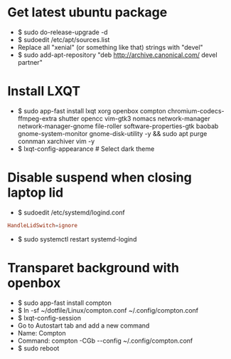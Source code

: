 Get latest ubuntu package
=====
* $ sudo do-release-upgrade -d
* $ sudoedit /etc/apt/sources.list
* Replace all "xenial" (or something like that) strings with "devel"
* $ sudo add-apt-repository "deb http://archive.canonical.com/ devel partner"

Install LXQT
=====
* $ sudo app-fast install lxqt xorg openbox compton chromium-codecs-ffmpeg-extra shutter opencc vim-gtk3 nomacs network-manager network-manager-gnome file-roller software-properties-gtk baobab gnome-system-monitor gnome-disk-utility -y && sudo apt purge connman xarchiver vim -y
* $ lxqt-config-appearance # Select dark theme

Disable suspend when closing laptop lid
=====
* $ sudoedit /etc/systemd/logind.conf
```conf
HandleLidSwitch=ignore
```
* $ sudo systemctl restart systemd-logind

Transparet background with openbox
=====
* $ sudo app-fast install compton
* $ ln -sf ~/dotfile/Linux/compton.conf ~/.config/compton.conf
* $ lxqt-config-session
* Go to Autostart tab and add a new command
* Name: Compton
* Command: compton -CGb --config ~/.config/compton.conf
* $ sudo reboot
